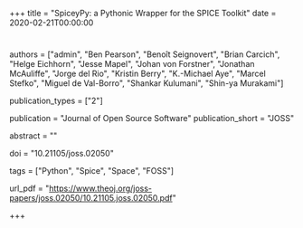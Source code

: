 +++
title = "SpiceyPy: a Pythonic Wrapper for the SPICE Toolkit"
date  = 2020-02-21T00:00:00

#
authors = ["admin", "Ben Pearson", "Benoît Seignovert", "Brian Carcich", "Helge Eichhorn", "Jesse Mapel", "Johan von Forstner", "Jonathan McAuliffe", "Jorge del Rio", "Kristin Berry", "K.-Michael Aye", "Marcel Stefko", "Miguel de Val-Borro", "Shankar Kulumani", "Shin-ya Murakami"]

publication_types = ["2"]

publication = "Journal of Open Source Software"
publication_short = "JOSS"

abstract = ""


doi = "10.21105/joss.02050"

tags = ["Python", "Spice", "Space", "FOSS"]

url_pdf = "https://www.theoj.org/joss-papers/joss.02050/10.21105.joss.02050.pdf"

+++
